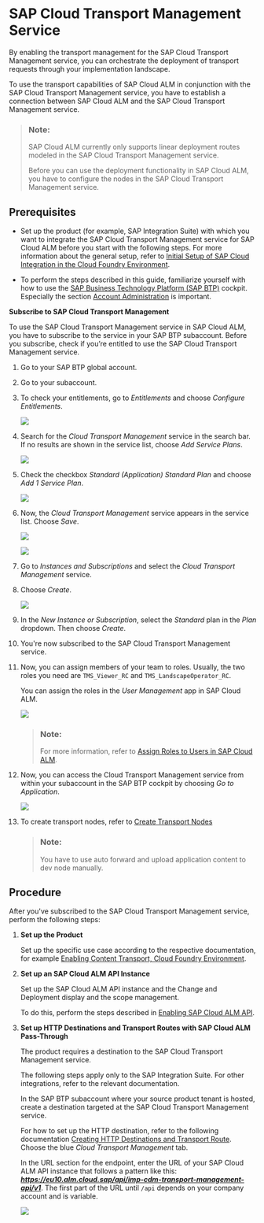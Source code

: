 <!-- loio730ae36cc6ca419aae747012015cc686 -->

# SAP Cloud Transport Management Service

By enabling the transport management for the SAP Cloud Transport Management service, you can orchestrate the deployment of transport requests through your implementation landscape.

To use the transport capabilities of SAP Cloud ALM in conjunction with the SAP Cloud Transport Management service, you have to establish a connection between SAP Cloud ALM and the SAP Cloud Transport Management service.

> ### Note:  
> SAP Cloud ALM currently only supports linear deployment routes modeled in the SAP Cloud Transport Management service.
> 
> Before you can use the deployment functionality in SAP Cloud ALM, you have to configure the nodes in the SAP Cloud Transport Management service.



<a name="loio730ae36cc6ca419aae747012015cc686__section_rgk_qjh_nsb"/>

## Prerequisites

-   Set up the product \(for example, SAP Integration Suite\) with which you want to integrate the SAP Cloud Transport Management service for SAP Cloud ALM before you start with the following steps. For more information about the general setup, refer to [Initial Setup of SAP Cloud Integration in the Cloud Foundry Environment](https://help.sap.com/viewer/368c481cd6954bdfa5d0435479fd4eaf/IAT/en-US/302b47b11e1749c3aa9478f4123fc216.html).

-   To perform the steps described in this guide, familiarize yourself with how to use the [SAP Business Technology Platform \(SAP BTP\)](https://help.sap.com/viewer/product/BTP/Cloud/en-US?task=discover_task) cockpit. Especially the section [Account Administration](https://help.sap.com/products/BTP/65de2977205c403bbc107264b8eccf4b/5d62ec89de39442f8f31d527855cbced.html) is important.




**Subscribe to SAP Cloud Transport Management**

To use the SAP Cloud Transport Management service in SAP Cloud ALM, you have to subscribe to the service in your SAP BTP subaccount. Before you subscribe, check if you’re entitled to use the SAP Cloud Transport Management service.

1.  Go to your SAP BTP global account.

2.  Go to your subaccount.

3.  To check your entitlements, go to *Entitlements* and choose *Configure Entitlements*.

     ![](images/SUI-Configure_Entitlements_TMS_8291422.png) 

4.  Search for the *Cloud Transport Management* service in the search bar. If no results are shown in the service list, choose *Add Service Plans*.

     ![](images/Subscription_3_4ab4a7e.png) 

5.  Check the checkbox *Standard \(Application\) Standard Plan* and choose *Add 1 Service Plan*.

     ![](images/Subscription_4_9d80e59.png) 

6.  Now, the *Cloud Transport Management* service appears in the service list. Choose *Save*.

     ![](images/Step_5_Subscription_0241435.png) 

     ![](images/Subscription_6_bcdb8a2.png) 

7.  Go to *Instances and Subscriptions* and select the *Cloud Transport Management* service.

8.  Choose *Create*.

     ![](images/Subscription_7_d16b144.png) 

9.  In the *New Instance or Subscription*, select the *Standard* plan in the *Plan* dropdown. Then choose *Create*.

10. You're now subscribed to the SAP Cloud Transport Management service.

11. Now, you can assign members of your team to roles. Usually, the two roles you need are `TMS_Viewer_RC` and `TMS_LandscapeOperator_RC`.

    You can assign the roles in the *User Management* app in SAP Cloud ALM.

     ![](images/Assign_Users_UAM_fd5966e.png) 

    > ### Note:  
    > For more information, refer to [Assign Roles to Users in SAP Cloud ALM](https://help.sap.com/viewer/DRAFT/a003932b20284f3c8c457793a5169bc5/DEV/en-US/7304b17f3aac4ebaa24c5c6a3a8e236e.html).

12. Now, you can access the Cloud Transport Management service from within your subaccount in the SAP BTP cockpit by choosing *Go to Application*.

     ![](images/Final_Step_subscription_2660af1.png) 

13. To create transport nodes, refer to [Create Transport Nodes](https://help.sap.com/docs/TRANSPORT_MANAGEMENT_SERVICE/7f7160ec0d8546c6b3eab72fb5ad6fd8/f71a4d5550cd453ea824d5b5c677969d.html?version=Cloud)

    > ### Note:  
    > You have to use auto forward and upload application content to dev node manually.




<a name="loio730ae36cc6ca419aae747012015cc686__section_i5k_rjh_nsb"/>

## Procedure

After you've subscribed to the SAP Cloud Transport Management service, perform the following steps:

1.  **Set up the Product**

    Set up the specific use case according to the respective documentation, for example [Enabling Content Transport, Cloud Foundry Environment](https://help.sap.com/docs/CLOUD_INTEGRATION/368c481cd6954bdfa5d0435479fd4eaf/452c677debfc4fda904310560ab03743.html?version=Cloud).

2.  **Set up an SAP Cloud ALM API Instance**

    Set up the SAP Cloud ALM API instance and the Change and Deployment display and the scope management.

    To do this, perform the steps described in [Enabling SAP Cloud ALM API](enabling-sap-cloud-alm-api-704b5dc.md).

3.  **Set up HTTP Destinations and Transport Routes with SAP Cloud ALM Pass-Through**

    The product requires a destination to the SAP Cloud Transport Management service.

    The following steps apply only to the SAP Integration Suite. For other integrations, refer to the relevant documentation.

    In the SAP BTP subaccount where your source product tenant is hosted, create a destination targeted at the SAP Cloud Transport Management service.

    For how to set up the HTTP destination, refer to the following documentation [Creating HTTP Destinations and Transport Route](https://help.sap.com/viewer/368c481cd6954bdfa5d0435479fd4eaf/IAT/en-US/270f353a5b69472696617d91ceb58c93.html). Choose the blue *Cloud Transport Management* tab.

    In the URL section for the endpoint, enter the URL of your SAP Cloud ALM API instance that follows a pattern like this: ***https://eu10.alm.cloud.sap/api/imp-cdm-transport-management-api/v1***. The first part of the URL until `/api` depends on your company account and is variable.

     ![](images/HTTP_BTP_V3_da83c89.png) 


